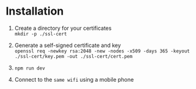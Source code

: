 # Installation

1. Create a directory for your certificates <br />
   `mkdir -p ./ssl-cert`

2. Generate a self-signed certificate and key <br />
   `openssl req -newkey rsa:2048 -new -nodes -x509 -days 365 -keyout ./ssl-cert/key.pem -out ./ssl-cert/cert.pem`

3. `npm run dev`

4. Connect to the `same wifi` using a mobile phone
